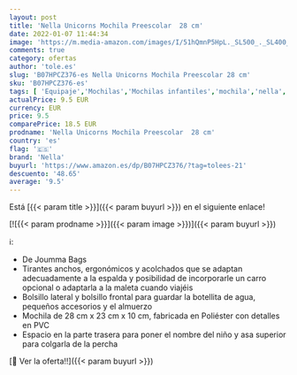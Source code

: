 ```yaml
---
layout: post
title: 'Nella Unicorns Mochila Preescolar  28 cm'
date: 2022-01-07 11:44:34
image: 'https://m.media-amazon.com/images/I/51hQmnP5HpL._SL500_._SL400_.jpg'
comments: true
category: ofertas
author: 'tole.es'
slug: 'B07HPCZ376-es Nella Unicorns Mochila Preescolar 28 cm'
sku: 'B07HPCZ376-es'
tags: [ 'Equipaje','Mochilas','Mochilas infantiles','mochila','nella', ]
actualPrice: 9.5 EUR
currency: EUR
price: 9.5
comparePrice: 18.5 EUR
prodname: 'Nella Unicorns Mochila Preescolar  28 cm'
country: 'es'
flag: '🇪🇸'
brand: 'Nella'
buyurl: 'https://www.amazon.es/dp/B07HPCZ376/?tag=tolees-21'
descuento: '48.65'
average: '9.5'
---
```


Está [{{< param title >}}]({{< param buyurl >}}) en el siguiente enlace!

[![{{< param prodname >}}]({{< param image >}})]({{< param buyurl >}})

ℹ️:

- De Joumma Bags
- Tirantes anchos, ergonómicos y acolchados que se adaptan adecuadamente a la espalda y posibilidad de incorporarle un carro opcional o adaptarla a la maleta cuando viajéis
- Bolsillo lateral y bolsillo frontal para guardar la botellita de agua, pequeños accesorios y el almuerzo
- Mochila de 28 cm x 23 cm x 10 cm, fabricada en Poliéster con detalles en PVC
- Espacio en la parte trasera para poner el nombre del niño y asa superior para colgarla de la percha

[🛒 Ver la oferta!!]({{< param buyurl >}})
